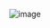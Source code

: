 ![image](https://user-images.githubusercontent.com/64565005/171805601-2af449cc-cf0b-4846-af9e-aa4c82683089.png)
